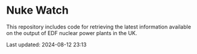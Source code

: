 # Nuke Watch

This repository includes code for retrieving the latest information available on the output of EDF nuclear power plants in the UK.

Last updated: 2024-08-12 23:13